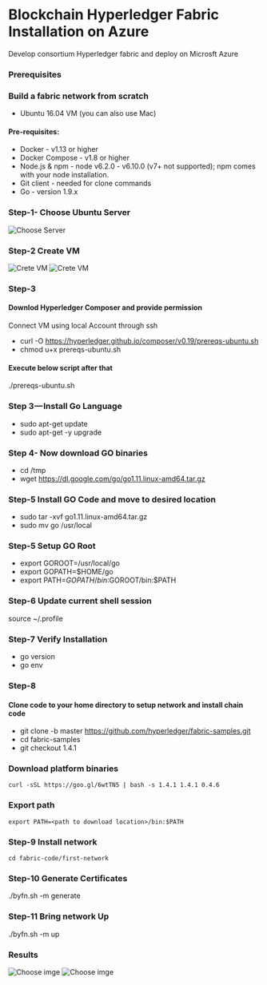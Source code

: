 # Blockchain Hyperledger Fabric Installation on Azure

Develop consortium Hyperledger fabric and deploy on Microsft Azure


### Prerequisites

### Build a fabric network from scratch

* Ubuntu 16.04 VM (you can also use Mac)

#### Pre-requisites:

* Docker - v1.13 or higher
* Docker Compose - v1.8 or higher
* Node.js & npm - node v6.2.0 - v6.10.0 (v7+ not supported); npm comes with
your node installation.
* Git client - needed for clone commands
* Go - version 1.9.x

### Step-1- Choose Ubuntu Server
 ![Choose Server](https://github.com/asifwaquar/images/blob/master/images/azure.png)


### Step-2 Create VM
  ![Crete VM](https://github.com/asifwaquar/images/blob/master/images/config1.png)
  ![Crete VM](https://github.com/asifwaquar/images/blob/master/images/config2.png)

### Step-3

#### Downlod Hyperledger Composer and provide permission

Connect VM using local Account through ssh


* curl -O https://hyperledger.github.io/composer/v0.19/prereqs-ubuntu.sh
* chmod u+x prereqs-ubuntu.sh

#### Execute below script after that
./prereqs-ubuntu.sh

### Step 3 — Install Go Language

* sudo apt-get update
* sudo apt-get -y upgrade

### Step 4- Now download GO binaries

* cd /tmp
* wget https://dl.google.com/go/go1.11.linux-amd64.tar.gz

### Step-5 Install GO Code and move to desired location

* sudo tar -xvf go1.11.linux-amd64.tar.gz
* sudo mv go /usr/local

### Step-5 Setup GO Root

* export GOROOT=/usr/local/go
* export GOPATH=$HOME/go
* export PATH=$GOPATH/bin:$GOROOT/bin:$PATH

### Step-6 Update current shell session 

source ~/.profile

### Step-7 Verify Installation
* go version
* go env

### Step-8
#### Clone code to your home directory to setup network and install chain code

* git clone -b master https://github.com/hyperledger/fabric-samples.git
* cd fabric-samples
* git checkout 1.4.1


### Download platform binaries 

	curl -sSL https://goo.gl/6wtTN5 | bash -s 1.4.1 1.4.1 0.4.6

### Export path

	export PATH=<path to download location>/bin:$PATH

### Step-9 Install network 

	cd fabric-code/first-network

### Step-10 Generate Certificates

./byfn.sh -m generate

### Step-11 Bring network Up

./byfn.sh -m up

 
### Results


![Choose imge](https://github.com/asifwaquar/images/blob/master/images/final1.JPG)
![Choose imge](https://github.com/asifwaquar/images/blob/master/images/final.JPG)





